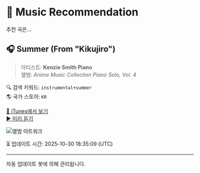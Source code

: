 
# 🎵 Music Recommendation

추천 곡은...

## 🎧 Summer (From "Kikujiro")  
> 아티스트: **Kenzie Smith Piano**  
> 앨범: _Anime Music Collection Piano Solo, Vol. 4_  

🔍 검색 키워드: `instrumental+summer`  
🌎 국가 스토어: `KR`

[🔗 iTunes에서 보기](https://music.apple.com/kr/album/summer-from-kikujiro/1156211856?i=1156212098&uo=4)  
[▶️ 미리 듣기](https://audio-ssl.itunes.apple.com/itunes-assets/AudioPreview115/v4/2b/bf/0a/2bbf0aec-ece9-200f-799b-1f34299ba34b/mzaf_12815904412116894368.plus.aac.p.m4a)

![앨범 아트워크](https://is1-ssl.mzstatic.com/image/thumb/Music71/v4/cf/14/da/cf14da86-3ca0-b5ff-1003-6127d1aa5ed9/M4CbS.png/100x100bb.jpg)

⏳ 업데이트 시간: 2025-10-30 18:35:09 (UTC)

---
자동 업데이트 봇에 의해 관리됩니다.
